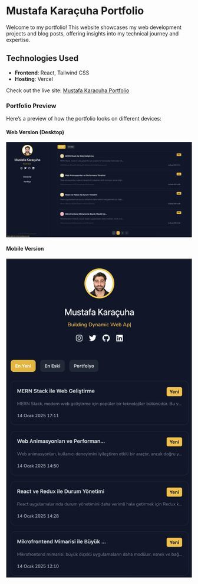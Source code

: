 # Mustafa Karaçuha Portfolio

Welcome to my portfolio! This website showcases my web development projects and blog posts, offering insights into my technical journey and expertise.

## Technologies Used
- **Frontend**: React, Tailwind CSS
- **Hosting**: Vercel

Check out the live site: [Mustafa Karaçuha Portfolio](https://mustafa-karacuha.vercel.app/)

### Portfolio Preview

Here’s a preview of how the portfolio looks on different devices:

#### Web Version (Desktop)
![Web Version](https://github.com/mustafakaracuha/mustafa-karacuha-portfolio/blob/main/src/assets/screenshots/1.png)

#### Mobile Version
![Mobile Version](https://github.com/mustafakaracuha/mustafa-karacuha-portfolio/blob/main/src/assets/screenshots/2.png)
